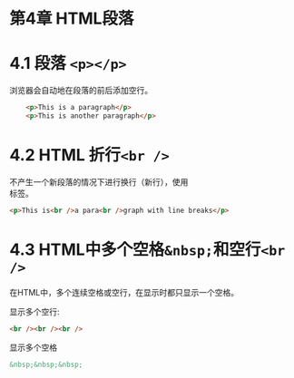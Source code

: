 # 第4章 HTML段落

# 4.1 段落 ```<p></p>```

浏览器会自动地在段落的前后添加空行。
```html
    <p>This is a paragraph</p>
	<p>This is another paragraph</p>
```

# 4.2 HTML 折行```<br />```
不产生一个新段落的情况下进行换行（新行），使用 <br /> 标签。
```html
<p>This is<br />a para<br />graph with line breaks</p>
```

# 4.3 HTML中多个空格```&nbsp;```和空行```<br />```
在HTML中，多个连续空格或空行，在显示时都只显示一个空格。

显示多个空行:
```html
<br /><br /><br />
```
显示多个空格
```html
&nbsp;&nbsp;&nbsp;
```